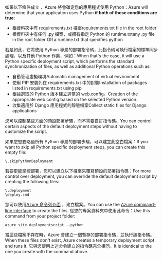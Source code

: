 <span data-ttu-id="60608-101">如果以下條件成立 ，Azure 將會確定您的應用程式使用 Python：</span><span class="sxs-lookup"><span data-stu-id="60608-101">Azure will determine that your application uses Python **if both of these conditions are true**:</span></span>

* <span data-ttu-id="60608-102">根資料夾中有 requirements.txt 檔案</span><span class="sxs-lookup"><span data-stu-id="60608-102">requirements.txt file in the root folder</span></span>
* <span data-ttu-id="60608-103">根資料夾中有任何 .py 檔案，或擁有指定 Python 的 runtime.txt</span><span class="sxs-lookup"><span data-stu-id="60608-103">any .py file in the root folder OR a runtime.txt that specifies python</span></span>

<span data-ttu-id="60608-104">若是如此，它將使用 Python 專屬的部署指令碼，此指令碼可執行檔案的標準同步處理，以及其他 Python 作業，例如：</span><span class="sxs-lookup"><span data-stu-id="60608-104">When that's the case, it will use a Python specific deployment script, which performs the standard synchronization of files, as well as additional Python operations such as:</span></span>

* <span data-ttu-id="60608-105">自動管理虛擬環境</span><span class="sxs-lookup"><span data-stu-id="60608-105">Automatic management of virtual environment</span></span>
* <span data-ttu-id="60608-106">使用 PIP 安裝列在 requirements.txt 中的封裝</span><span class="sxs-lookup"><span data-stu-id="60608-106">Installation of packages listed in requirements.txt using pip</span></span>
* <span data-ttu-id="60608-107">根據選取的 Python 版本建立適當的 web.config。</span><span class="sxs-lookup"><span data-stu-id="60608-107">Creation of the appropriate web.config based on the selected Python version.</span></span>
* <span data-ttu-id="60608-108">收集適用於 Django 應用程式的靜態檔案</span><span class="sxs-lookup"><span data-stu-id="60608-108">Collect static files for Django applications</span></span>

<span data-ttu-id="60608-109">您可以控制某些方面的預設部署步驟，而不需要自訂指令碼。</span><span class="sxs-lookup"><span data-stu-id="60608-109">You can control certain aspects of the default deployment steps without having to customize the script.</span></span>

<span data-ttu-id="60608-110">如果您想要略過所有 Python 專屬的部署步驟，可以建立此空白檔案：</span><span class="sxs-lookup"><span data-stu-id="60608-110">If you want to skip all Python specific deployment steps, you can create this empty file:</span></span>

    \.skipPythonDeployment

<span data-ttu-id="60608-111">若要更能掌控部署，您可以建立以下檔案來覆寫預設的部署指令碼：</span><span class="sxs-lookup"><span data-stu-id="60608-111">For more control over deployment, you can override the default deployment script by creating the following files:</span></span>

    \.deployment
    \deploy.cmd

<span data-ttu-id="60608-112">您可以使用[Azure 命令列介面][ Azure command-line interface] ，建立檔案。</span><span class="sxs-lookup"><span data-stu-id="60608-112">You can use the [Azure command-line interface][Azure command-line interface] to create the files.</span></span>  <span data-ttu-id="60608-113">從您的專案資料夾中使用此命令：</span><span class="sxs-lookup"><span data-stu-id="60608-113">Use this command from your project folder:</span></span>

    azure site deploymentscript --python

<span data-ttu-id="60608-114">當這些檔案不存在時，Azure 會建立一個暫存的部署指令碼，並執行該指令碼。</span><span class="sxs-lookup"><span data-stu-id="60608-114">When these files don't exist, Azure creates a temporary deployment script and runs it.</span></span>  <span data-ttu-id="60608-115">它與您使用上述命令建立的指令碼完全相同。</span><span class="sxs-lookup"><span data-stu-id="60608-115">It is identical to the one you create with the command above.</span></span>

[Azure command-line interface]: http://azure.microsoft.com/downloads/
